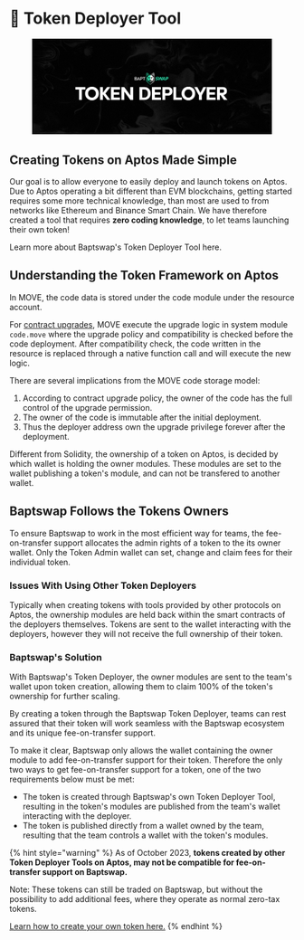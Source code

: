 # 🚀 Token Deployer Tool

<figure><img src="../../.gitbook/assets/image (27).png" alt=""><figcaption></figcaption></figure>

## Creating Tokens on Aptos Made Simple

Our goal is to allow everyone to easily deploy and launch tokens on Aptos. Due to Aptos operating a bit different than EVM blockchains, getting started requires some more technical knowledge, than most are used to from networks like Ethereum and Binance Smart Chain. We have therefore created a tool that requires **zero coding knowledge**, to let teams launching their own token!

Learn more about Baptswap's Token Deployer Tool here.

## Understanding the Token Framework on Aptos

In MOVE, the code data is stored under the code module under the resource account.&#x20;

For [contract upgrades](https://aptos.dev/guides/move-guides/upgrading-move-code/), MOVE execute the upgrade logic in system module `code.move` where the upgrade policy and compatibility is checked before the code deployment. After compatibility check, the code written in the resource is replaced through a native function call and will execute the new logic.

There are several implications from the MOVE code storage model:

1. According to contract upgrade policy, the owner of the code has the full control of the upgrade permission.
2. The owner of the code is immutable after the initial deployment.
3. Thus the deployer address own the upgrade privilege forever after the deployment.

Different from Solidity, the ownership of a token on Aptos, is decided by which wallet is holding the owner modules. These modules are set to the wallet publishing a token's module, and can not be transfered to another wallet.

## Baptswap Follows the Tokens Owners

To ensure Baptswap to work in the most efficient way for teams, the fee-on-transfer support allocates the admin rights of a token to the its owner wallet. Only the Token Admin wallet can set, change and claim fees for their individual token.

### Issues With Using Other Token Deployers

Typically when creating tokens with tools provided by other protocols on Aptos, the ownership modules are held back within the smart contracts of the deployers themselves. Tokens are sent to the wallet interacting with the deployers, however they will not receive the full ownership of their token.

### Baptswap's Solution

With Baptswap's Token Deployer, the owner modules are sent to the team's wallet upon token creation, allowing them to claim 100% of the token's ownership for further scaling.

By creating a token through the Baptswap Token Deployer, teams can rest assured that their token will work seamless with the Baptswap ecosystem and its unique fee-on-transfer support.

To make it clear, Baptswap only allows the wallet containing the owner module to add fee-on-transfer support for their token. Therefore the only two ways to get fee-on-transfer support for a token, one of the two requirements below must be met:

* The token is created through Baptswap's own Token Deployer Tool, resulting in the token's modules are published from the team's wallet interacting with the deployer.
* The token is published directly from a wallet owned by the team, resulting that the team controls a wallet with the token's modules.

{% hint style="warning" %}
As of October 2023, **tokens created by other Token Deployer Tools on Aptos, may not be compatible for fee-on-transfer support on Baptswap.**

Note: These tokens can still be traded on Baptswap, but without the possibility to add additional fees, where they operate as normal zero-tax tokens.

[Learn how to create your own token here.](../../general-information/create-your-own-token.md)
{% endhint %}
